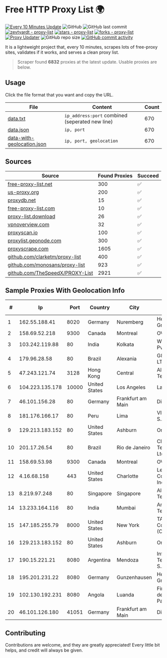 
# Free HTTP Proxy List 🌍

[![Every 10 Minutes Update](https://github.com/mertguvencli/http-proxy-list/actions/workflows/main.yml/badge.svg?branch=main)](https://github.com/mertguvencli/http-proxy-list/actions/workflows/main.yml)
![GitHub](https://img.shields.io/github/license/mertguvencli/http-proxy-list)
![GitHub last commit](https://img.shields.io/github/last-commit/mertguvencli/http-proxy-list)
[![zevtyardt - proxy-list](https://img.shields.io/static/v1?label=zevtyardt&message=proxy-list&color=blue&logo=github)](https://github.com/zevtyardt/proxy-list "Go to GitHub repo")
[![stars - proxy-list](https://img.shields.io/github/stars/zevtyardt/proxy-list?style=social)](https://github.com/zevtyardt/proxy-list)
[![forks - proxy-list](https://img.shields.io/github/forks/zevtyardt/proxy-list?style=social)](https://github.com/zevtyardt/proxy-list)
[![Proxy Updater](https://github.com/zevtyardt/proxy-list/workflows/Proxy%20Updater/badge.svg)](https://github.com/zevtyardt/proxy-list/actions?query=workflow:"Proxy+Updater")
![GitHub repo size](https://img.shields.io/github/repo-size/zevtyardt/proxy-list)
[![GitHub commit activity](https://img.shields.io/github/commit-activity/m/zevtyardt/proxy-list?logo=commits)](https://github.com/zevtyardt/proxy-list/commits/main)

It is a lightweight project that, every 10 minutes, scrapes lots of free-proxy sites, validates if it works, and serves a clean proxy list.

> Scraper found **6832** proxies at the latest update. Usable proxies are below.

## Usage

Click the file format that you want and copy the URL.

|File|Content|Count|
|----|-------|-----|
|[data.txt](https://raw.githubusercontent.com/mertguvencli/http-proxy-list/main/proxy-list/data.txt)|`ip_address:port` combined (seperated new line)|670|
|[data.json](https://raw.githubusercontent.com/mertguvencli/http-proxy-list/main/proxy-list/data.json)|`ip, port`|670|
|[data-with-geolocation.json](https://raw.githubusercontent.com/mertguvencli/http-proxy-list/main/proxy-list/data-with-geolocation.json)|`ip, port, geolocation`|670|

## Sources

|Source|Found Proxies|Succeed|
|------|-------------|-------|
|[free-proxy-list.net](https://free-proxy-list.net)|300|✅|
|[us-proxy.org](https://www.us-proxy.org)|200|✅|
|[proxydb.net](http://proxydb.net)|15|✅|
|[free-proxy-list.com](https://free-proxy-list.com/?page=&port=&type%5B%5D=http&type%5B%5D=https&up_time=0&search=Search)|10|✅|
|[proxy-list.download](https://www.proxy-list.download/HTTP)|26|✅|
|[vpnoverview.com](https://vpnoverview.com/privacy/anonymous-browsing/free-proxy-servers)|32|✅|
|[proxyscan.io](https://www.proxyscan.io)|100|✅|
|[proxylist.geonode.com](https://proxylist.geonode.com/api/proxy-list?limit=300&page=1&sort_by=lastChecked&sort_type=desc&protocols=http,https)|300|✅|
|[proxyscrape.com](https://api.proxyscrape.com/v2/?request=displayproxies&protocol=http&timeout=10000&country=all&ssl=all&anonymity=all)|1605|✅|
|[github.com/clarketm/proxy-list](https://raw.githubusercontent.com/clarketm/proxy-list/master/proxy-list-raw.txt)|400|✅|
|[github.com/monosans/proxy-list](https://raw.githubusercontent.com/monosans/proxy-list/main/proxies/http.txt)|923|✅|
|[github.com/TheSpeedX/PROXY-List](https://raw.githubusercontent.com/TheSpeedX/PROXY-List/master/http.txt)|2921|✅|


## Sample Proxies With Geolocation Info

|#|Ip|Port|Country|City|Internet Service Provider|
|-|--|----|-------|----|-------------------------|
|1|162.55.188.41|8020|Germany|Nuremberg|Hetzner Online GmbH|
|2|158.69.52.218|9300|Canada|Montreal|OVH SAS|
|3|103.242.119.88|80|India|Kolkata|Web Werks India Pvt. Ltd.|
|4|179.96.28.58|80|Brazil|Alexania|G8 NETWORKS LTDA|
|5|47.243.121.74|3128|Hong Kong|Central|Alibaba (US) Technology Co., Ltd.|
|6|104.223.135.178|10000|United States|Los Angeles|LayerHost|
|7|46.101.156.28|80|Germany|Frankfurt am Main|DigitalOcean, LLC|
|8|181.176.166.17|80|Peru|Lima|VIETTEL PERÚ S.A.C.|
|9|129.213.183.152|80|United States|Ashburn|Oracle Corporation|
|10|201.17.26.54|80|Brazil|Rio de Janeiro|Claro NXT Telecomunicacoes Ltda|
|11|158.69.53.98|9300|Canada|Montreal|OVH SAS|
|12|4.16.68.158|443|United States|Charlotte|Level 3 Communications, Inc.|
|13|8.219.97.248|80|Singapore|Singapore|Alibaba (US) Technology Co., Ltd.|
|14|13.233.164.116|80|India|Mumbai|Amazon Technologies Inc.|
|15|147.185.255.79|8000|United States|New York|TATA Communications (Canada) Ltd.|
|16|129.213.183.152|80|United States|Ashburn|Oracle Corporation|
|17|190.15.221.21|8080|Argentina|Mendoza|Informática y Telecomunicaciones S.A.|
|18|195.201.231.22|8080|Germany|Gunzenhausen|Hetzner Online GmbH|
|19|102.130.192.231|8080|Angola|Luanda|Finstar - Sociedade de Investimento e Participacoes S.A|
|20|46.101.126.180|41051|Germany|Frankfurt am Main|DigitalOcean, LLC|



## Contributing

Contributions are welcome, and they are greatly appreciated! Every
little bit helps, and credit will always be given.

